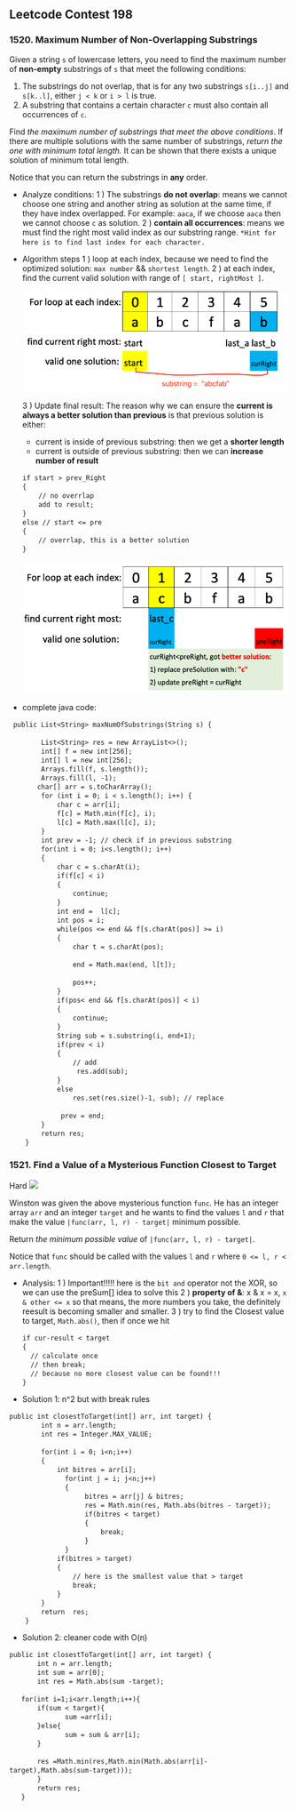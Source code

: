 ## Leetcode Contest 198


### 1520. Maximum Number of Non-Overlapping Substrings


Given a string  `s` of lowercase letters, you need to find the maximum number of  **non-empty**  substrings of `s` that meet the following conditions:

1.  The substrings do not overlap, that is for any two substrings  `s[i..j]`  and  `s[k..l]`, either  `j < k`  or  `i > l` is true.
2.  A substring that contains a certain character `c` must also contain all occurrences of  `c`.

Find  _the maximum number of substrings that meet the above conditions_. If there are multiple solutions with the same number of substrings,  _return the one with minimum total length._ It can be shown that there exists a unique solution of minimum total length.

Notice that you can return the substrings in  **any**  order.

* Analyze conditions:
	1 ) The substrings **do not overlap**: means we cannot choose one string and another string as solution at the same time, if they have index overlapped. For example: `aaca`, if we choose `aaca` then we cannot choose `c` as solution.
	2 )  	**contain all occurrences**: means we must find the right most valid index as our substring range. `*Hint for here is to find last index for each character.`

* Algorithm steps
   1 ) loop at each index, because we need to find the optimized solution: `max number` && `shortest length`.
   2 ) at each index, find the current valid solution with range of `[ start, rightMost ]`.
   
  ![image](../assets/lc1520_00.png ':size=430x164')

   3 ) Update final result:  The reason why we can ensure the **current is always a better solution than previous** is that previous solution is either:
   * current is inside of previous substring: then we get a  **shorter length**
   * current is outside of previous substring: then we can **increase number of result**
   ```
   if start > prev_Right
   {
	   // no overrlap
	   add to result;
   }
   else // start <= pre
   {
	   // overrlap, this is a better solution
   }
   ```
  
  ![image](../assets/lc1520_01.png ':size=415x206')

* complete java code:
```
 public List<String> maxNumOfSubstrings(String s) {
        
        List<String> res = new ArrayList<>();
        int[] f = new int[256];
        int[] l = new int[256];
        Arrays.fill(f, s.length());
        Arrays.fill(l, -1);
       char[] arr = s.toCharArray();
        for (int i = 0; i < s.length(); i++) {
            char c = arr[i];
            f[c] = Math.min(f[c], i);
            l[c] = Math.max(l[c], i);
        }
        int prev = -1; // check if in previous substring
        for(int i = 0; i<s.length(); i++)
        {
            char c = s.charAt(i);
            if(f[c] < i)
            {
                continue;
            }
            int end =  l[c];
            int pos = i;
            while(pos <= end && f[s.charAt(pos)] >= i)
            {
                char t = s.charAt(pos);
                
                end = Math.max(end, l[t]);
                
                pos++;
            }
            if(pos< end && f[s.charAt(pos)] < i)
            {
                continue;
            }
            String sub = s.substring(i, end+1);
            if(prev < i)
            {
                // add
                 res.add(sub);
            }
            else
                res.set(res.size()-1, sub); // replace
            
             prev = end;
        }
        return res;
    }
```

### 1521.  Find a Value of a Mysterious Function Closest to Target
Hard
![](https://assets.leetcode.com/uploads/2020/07/09/change.png)

Winston was given the above mysterious function  `func`. He has an integer array  `arr`  and an integer  `target`  and he wants to find the values `l`  and  `r` that make the value  `|func(arr, l, r) - target|`  minimum possible.

Return  _the minimum possible value_  of  `|func(arr, l, r) - target|`.

Notice that  `func`  should be called with the values `l`  and  `r`  where  `0 <= l, r < arr.length`.

* Analysis: 
	1 ) Important!!!!! here is the `bit and` operator not the XOR, so we can use the preSum[] idea to solve this
  2 )  **property of &**: x & x = x,  `x & other <= x` so that means, the more numbers you take, the definitely reesult is becoming smaller and smaller.
  3 ) try to find the Closest value to target, `Math.abs()`, then if once we hit 
  ```
  if cur-result < target
  {
	// calculate once
	// then break; 
	// because no more closest value can be found!!!	 
  }
  ```
* Solution 1:  n^2 but with break rules
```
public int closestToTarget(int[] arr, int target) {
        int n = arr.length;
        int res = Integer.MAX_VALUE;
        
        for(int i = 0; i<n;i++)
        {
            int bitres = arr[i];
              for(int j = i; j<n;j++)
              {
                   bitres = arr[j] & bitres;
                   res = Math.min(res, Math.abs(bitres - target));
                   if(bitres < target)
                   {
                       break;
                   }
              }
            if(bitres > target)
            {
                // here is the smallest value that > target
                break;
            }
        }
        return  res;
    }
```

* Solution 2: cleaner code with O(n)
 ```
public int closestToTarget(int[] arr, int target) {
        int n = arr.length;
        int sum = arr[0];
        int res = Math.abs(sum -target);
    
    for(int i=1;i<arr.length;i++){ 
        if(sum < target){
               sum =arr[i];
        }else{
               sum = sum & arr[i];
        } 
            
        res =Math.min(res,Math.min(Math.abs(arr[i]-target),Math.abs(sum-target)));
        }
        return res;   
    }
 ```
